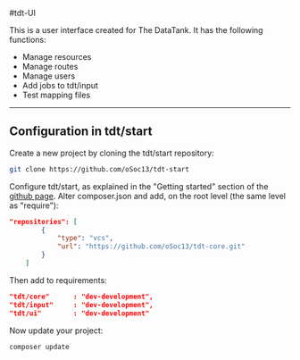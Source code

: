 #tdt-UI

This is a user interface created for The DataTank. It has the following functions:
- Manage resources
- Manage routes
- Manage users
- Add jobs to tdt/input
- Test mapping files

- - -

## Configuration in tdt/start

Create a new project by cloning the tdt/start repository:
```bash
git clone https://github.com/oSoc13/tdt-start
```

Configure tdt/start, as explained in the "Getting started" section of the [github page](https://github.com/tdt/start#getting-started).
Alter composer.json and add, on the root level (the same level as "require"):

```json
"repositories": [
        {
            "type": "vcs",
            "url": "https://github.com/oSoc13/tdt-core.git"
        }
    ]
```

Then add to requirements:

```json
"tdt/core"      : "dev-development",
"tdt/input"     : "dev-development",
"tdt/ui"        : "dev-development"
```

Now update your project:

```bash
composer update
```